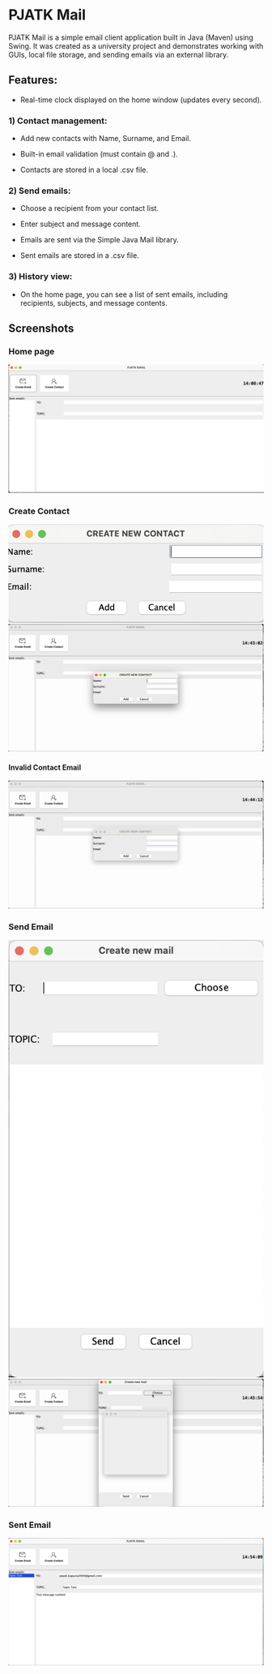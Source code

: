 # PJATK Mail
PJATK Mail is a simple email client application built in Java (Maven) using Swing.
It was created as a university project and demonstrates working with GUIs, local file storage, and sending emails via an external library.

## Features:

- Real-time clock displayed on the home window (updates every second).

### 1) Contact management:

- Add new contacts with Name, Surname, and Email.

- Built-in email validation (must contain @ and .).

- Contacts are stored in a local .csv file.

### 2) Send emails:

- Choose a recipient from your contact list.

- Enter subject and message content.

- Emails are sent via the Simple Java Mail library.

- Sent emails are stored in a .csv file.

### 3) History view:

- On the home page, you can see a list of sent emails, including recipients, subjects, and message contents.

## Screenshots

### Home page
![Home Window](src/main/java/org/example/assets/home-view.png)

### Create Contact
![Create Contact](src/main/java/org/example/assets/create-contact.png)
![Create Contact](src/main/java/org/example/assets/craete_contact_correct.gif)
#### Invalid Contact Email
![Invalid contact email](src/main/java/org/example/assets/create_contact_invalid_email.gif)

### Send Email
![Create Email](src/main/java/org/example/assets/create-email.png)
![Create Email](src/main/java/org/example/assets/create_email.gif)

### Sent Email 
![Sent Email](src/main/java/org/example/assets/sent-email.png)